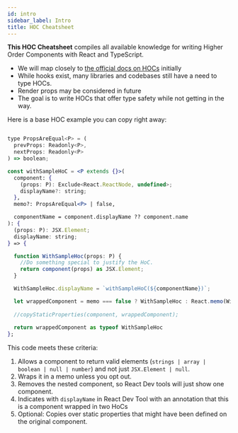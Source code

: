 ```yaml
---
id: intro
sidebar_label: Intro
title: HOC Cheatsheet
---
```


**This HOC Cheatsheet** compiles all available knowledge for writing Higher Order Components with React and TypeScript.

- We will map closely to [the official docs on HOCs](https://reactjs.org/docs/higher-order-components.html) initially
- While hooks exist, many libraries and codebases still have a need to type HOCs.
- Render props may be considered in future
- The goal is to write HOCs that offer type safety while not getting in the way.

Here is a base HOC example you can copy right away:


```jsx

type PropsAreEqual<P> = (
  prevProps: Readonly<P>,
  nextProps: Readonly<P>
) => boolean;

const withSampleHoC = <P extends {}>(
  component: {
    (props: P): Exclude<React.ReactNode, undefined>;
    displayName?: string;
  },
  memo?: PropsAreEqual<P> | false,

  componentName = component.displayName ?? component.name
): {
  (props: P): JSX.Element;
  displayName: string;
} => {

  function WithSampleHoc(props: P) {
    //Do something special to justify the HoC. 
    return component(props) as JSX.Element;
  }

  WithSampleHoc.displayName = `withSampleHoC(${componentName})`;

  let wrappedComponent = memo === false ? WithSampleHoc : React.memo(WithSampleHoc, propsAreEqual);
 
  //copyStaticProperties(component, wrappedComponent);
 
  return wrappedComponent as typeof WithSampleHoc
};
```


This code meets these criteria:

1. Allows a component to return valid elements (`strings | array | boolean | null | number`) and not just `JSX.Element | null`.
2. Wraps it in a memo unless you opt out. 
3. Removes the nested component, so React Dev tools will just show one component.
4. Indicates with `displayName` in React Dev Tool with an annotation that this is a component wrapped in two HoCs
5. Optional: Copies over static properties that might have been defined on the original component. 
